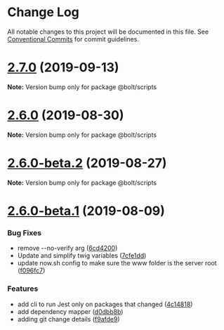 # Change Log

All notable changes to this project will be documented in this file.
See [Conventional Commits](https://conventionalcommits.org) for commit guidelines.

# [2.7.0](https://github.com/bolt-design-system/bolt/compare/v2.6.0...v2.7.0) (2019-09-13)

**Note:** Version bump only for package @bolt/scripts





# [2.6.0](https://github.com/bolt-design-system/bolt/compare/v2.6.0-beta.2...v2.6.0) (2019-08-30)

**Note:** Version bump only for package @bolt/scripts





# [2.6.0-beta.2](https://github.com/bolt-design-system/bolt/compare/v2.6.0-beta.1...v2.6.0-beta.2) (2019-08-27)

**Note:** Version bump only for package @bolt/scripts





# [2.6.0-beta.1](https://github.com/bolt-design-system/bolt/compare/v2.5.6...v2.6.0-beta.1) (2019-08-09)


### Bug Fixes

* remove --no-verify arg ([6cd4200](https://github.com/bolt-design-system/bolt/commit/6cd4200))
* Update and simplify twig variables ([7cfe1dd](https://github.com/bolt-design-system/bolt/commit/7cfe1dd))
* update now.sh config to make sure the www folder is the server root ([f096fc7](https://github.com/bolt-design-system/bolt/commit/f096fc7))


### Features

* add cli to run Jest only on packages that changed ([4c14818](https://github.com/bolt-design-system/bolt/commit/4c14818))
* add dependency mapper ([d0dbb8b](https://github.com/bolt-design-system/bolt/commit/d0dbb8b))
* adding git change details ([f9afde9](https://github.com/bolt-design-system/bolt/commit/f9afde9))
